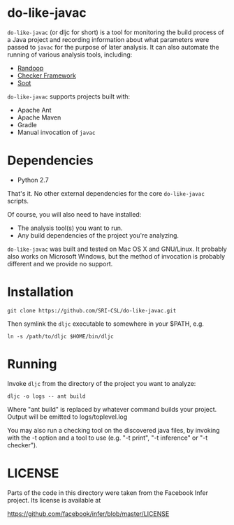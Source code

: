 do-like-javac
=============

`do-like-javac` (or dljc for short) is a tool for monitoring the build process of
a Java project and recording information about what parameters were passed to `javac`
for the purpose of later analysis. It can also automate the running of various
analysis tools, including:

* [Randoop](https://randoop.github.io/randoop/)
* [Checker Framework](http://types.cs.washington.edu/checker-framework/)
* [Soot](https://sable.github.io/soot/)

`do-like-javac` supports projects built with:

* Apache Ant
* Apache Maven
* Gradle
* Manual invocation of `javac`

Dependencies
============

* Python 2.7

That's it. No other external dependencies for the core `do-like-javac` scripts.

Of course, you will also need to have installed:

* The analysis tool(s) you want to run. 
* Any build dependencies of the project you're analyzing.

`do-like-javac` was built and tested on Mac OS X and GNU/Linux. It probably also
works on Microsoft Windows, but the method of invocation is probably different and
we provide no support.

Installation
============

    git clone https://github.com/SRI-CSL/do-like-javac.git

Then symlink the `dljc` executable to somewhere in your $PATH, e.g.

    ln -s /path/to/dljc $HOME/bin/dljc

Running
=======

Invoke `dljc` from the directory of the project you want to analyze:

    dljc -o logs -- ant build

Where "ant build" is replaced by whatever command builds your project. Output
will be emitted to logs/toplevel.log

You may also run a checking tool on the discovered java files, by invoking with
the -t option and a tool to use (e.g. "-t print", "-t inference" or "-t checker").

LICENSE
=======

Parts of the code in this directory were taken from the Facebook Infer project.
Its license is available at

  https://github.com/facebook/infer/blob/master/LICENSE
